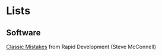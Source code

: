 # Lists

## Software

[Classic Mistakes](./software/classic-mistakes.md) from Rapid Development (Steve McConnell)